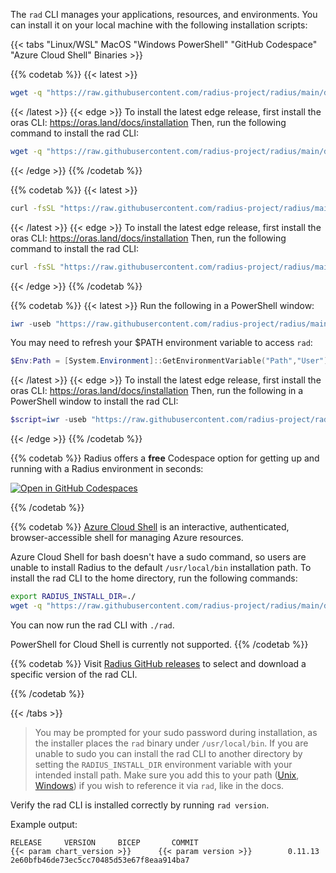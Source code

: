 The `rad` CLI manages your applications, resources, and environments. You can install it on your local machine with the following installation scripts:

{{< tabs "Linux/WSL" MacOS "Windows PowerShell" "GitHub Codespace" "Azure Cloud Shell" Binaries >}}

{{% codetab %}}
{{< latest >}}
```bash
wget -q "https://raw.githubusercontent.com/radius-project/radius/main/deploy/install.sh" -O - | /bin/bash
```
{{< /latest >}}
{{< edge >}}
To install the latest edge release, first install the oras CLI: https://oras.land/docs/installation
Then, run the following command to install the rad CLI:
```bash
wget -q "https://raw.githubusercontent.com/radius-project/radius/main/deploy/install.sh" -O - | /bin/bash -s edge
```
{{< /edge >}}
{{% /codetab %}}

{{% codetab %}}
{{< latest >}}
```bash
curl -fsSL "https://raw.githubusercontent.com/radius-project/radius/main/deploy/install.sh" | /bin/bash
```
{{< /latest >}}
{{< edge >}}
To install the latest edge release, first install the oras CLI: https://oras.land/docs/installation
Then, run the following command to install the rad CLI:
```bash
curl -fsSL "https://raw.githubusercontent.com/radius-project/radius/main/deploy/install.sh" | /bin/bash -s edge
```
{{< /edge >}}
{{% /codetab %}}

{{% codetab %}}
{{< latest >}}
Run the following in a PowerShell window:

```powershell
iwr -useb "https://raw.githubusercontent.com/radius-project/radius/main/deploy/install.ps1" | iex
```

You may need to refresh your $PATH environment variable to access `rad`:
```powershell
$Env:Path = [System.Environment]::GetEnvironmentVariable("Path","User")
```
{{< /latest >}}
{{< edge >}}
To install the latest edge release, first install the oras CLI: https://oras.land/docs/installation
Then, run the following in a PowerShell window to install the rad CLI:
```powershell
$script=iwr -useb "https://raw.githubusercontent.com/radius-project/radius/main/deploy/install.ps1"; $block=[ScriptBlock]::Create($script); invoke-command -ScriptBlock $block -ArgumentList edge
```
{{< /edge >}}
{{% /codetab %}}

{{% codetab %}}
Radius offers a **free** Codespace option for getting up and running with a Radius environment in seconds:

[![Open in GitHub Codespaces](https://github.com/codespaces/badge.svg)](https://codespaces.new/radius-project/samples)

{{% /codetab %}}

{{% codetab %}}
[Azure Cloud Shell](https://docs.microsoft.com/en-us/azure/cloud-shell/overview) is an interactive, authenticated, browser-accessible shell for managing Azure resources.

Azure Cloud Shell for bash doesn't have a sudo command, so users are unable to install Radius to the default `/usr/local/bin` installation path. To install the rad CLI to the home directory, run the following commands:

```bash
export RADIUS_INSTALL_DIR=./
wget -q "https://raw.githubusercontent.com/radius-project/radius/main/deploy/install.sh" -O - | /bin/bash
```

You can now run the rad CLI with `./rad`.

PowerShell for Cloud Shell is currently not supported.
{{% /codetab %}}

{{% codetab %}}
Visit [Radius GitHub releases](https://github.com/radius-project/radius/releases) to select and download a specific version of the rad CLI.

{{% /codetab %}}

{{< /tabs >}}

> You may be prompted for your sudo password during installation, as the installer places the `rad` binary under `/usr/local/bin`. If you are unable to sudo you can install the rad CLI to another directory by setting the `RADIUS_INSTALL_DIR` environment variable with your intended install path. Make sure you add this to your path ([Unix](https://www.howtogeek.com/658904/how-to-add-a-directory-to-your-path-in-linux/), [Windows](https://windowsloop.com/how-to-add-to-windows-path/)) if you wish to reference it via `rad`, like in the docs.

Verify the rad CLI is installed correctly by running `rad version`. 

Example output:
```
RELEASE     VERSION     BICEP       COMMIT
{{< param chart_version >}}      {{< param version >}}        0.11.13     2e60bfb46de73ec5cc70485d53e67f8eaa914ba7
```